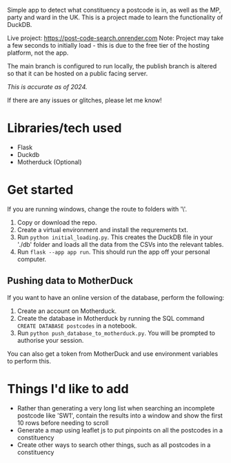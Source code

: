 Simple app to detect what constituency a postcode is in, as well as the MP, party and ward in the UK. This is a project made to learn the functionality of DuckDB. 

Live project: https://post-code-search.onrender.com
Note: Project may take a few seconds to initially load - this is due to the free tier of the hosting platform, not the app.

The main branch is configured to run locally, the publish branch is altered so that it can be hosted on a public facing server.

*This is accurate as of 2024.* 

If there are any issues or glitches, please let me know!

# Libraries/tech used
- Flask
- Duckdb
- Motherduck (Optional)

# Get started
If you are running windows, change the route to folders with '\\'.
1. Copy or download the repo.
2. Create a virtual environment and install the requrements txt.
3. Run ```python initial_loading.py```. This creates the DuckDB file in your './db' folder and loads all the data from the CSVs into the relevant tables. 
4. Run ```flask --app app run```. This should run the app off your personal computer.

## Pushing data to MotherDuck
If you want to have an online version of the database, perform the following: 
1. Create an account on Motherduck.
2. Create the database in Motherduck by running the SQL command ```CREATE DATABASE postcodes``` in a notebook.
3. Run ```python push_database_to_motherduck.py```. You will be prompted to authorise your session. 

You can also get a token from MotherDuck and use environment variables to perform this. 

# Things I'd like to add
- Rather than generating a very long list when searching an incomplete postcode like 'SW1', contain the results into a window and show the first 10 rows before needing to scroll
- Generate a map using leaflet js to put pinpoints on all the postcodes in a constituency
- Create other ways to search other things, such as all postcodes in a constituency
